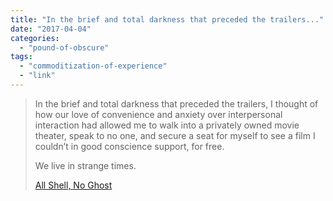 ```yaml
---
title: "In the brief and total darkness that preceded the trailers..."
date: "2017-04-04"
categories: 
  - "pound-of-obscure"
tags: 
  - "commoditization-of-experience"
  - "link"
---
```


> In the brief and total darkness that preceded the trailers, I thought of how our love of convenience and anxiety over interpersonal interaction had allowed me to walk into a privately owned movie theater, speak to no one, and secure a seat for myself to see a film I couldn’t in good conscience support, for free.
> 
> We live in strange times.
> 
> [All Shell, No Ghost](http://www.vogue.com/article/how-to-hack-hollywood-blockbuster-ghost-in-the-shell)
